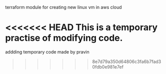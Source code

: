 terraform module for creating new linux vm in aws cloud



<<<<<<< HEAD
This is a temporary practise of modifying code.
=======


addding temporary code made by pravin
>>>>>>> 8e7d79a350d64806c3fa6b7fad30fdb0e981e7ef
